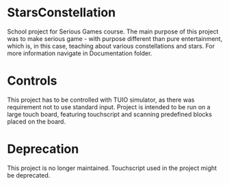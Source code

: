 # StarsConstellation

School project for Serious Games course. The main purpose of this project was to make serious game - with purpose different than pure entertainment, which is, in this case, teaching about various constellations and stars. For more information navigate in Documentation folder.

# Controls

This project has to be controlled with TUIO simulator, as there was requirement not to use standard input. Project is intended to be run on a large touch board, featuring touchscript and scanning predefined blocks 
placed on the board. 

# Deprecation

This project is no longer maintained. Touchscript used in the project might be deprecated.